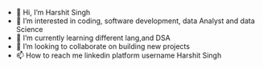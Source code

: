 - 👋 Hi, I’m Harshit Singh
- 👀 I’m interested in coding, software development, data Analyst and data Science
- 🌱 I’m currently learning different lang,and DSA
- 💞️ I’m looking to collaborate on building new projects
- 📫 How to reach me linkedin platform username Harshit Singh

<!---
Kingo03/Kingo03 is a ✨ special ✨ repository because its `README.md` (this file) appears on your GitHub profile.
You can click the Preview link to take a look at your changes.
--->
